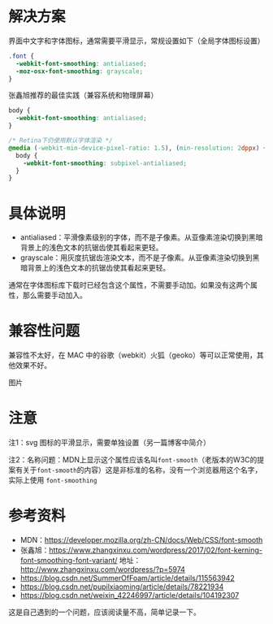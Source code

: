# 解决方案

界面中文字和字体图标，通常需要平滑显示，常规设置如下（全局字体图标设置）

~~~css
.font {
  -webkit-font-smoothing: antialiased;
  -moz-osx-font-smoothing: grayscale;
}
~~~

张鑫旭推荐的最佳实践（兼容系统和物理屏幕）

~~~css
body {
  -webkit-font-smoothing: antialiased;
}

/* Retina下仍使用默认字体渲染 */
@media (-webkit-min-device-pixel-ratio: 1.5), (min-resolution: 2dppx) { 
  body {
    -webkit-font-smoothing: subpixel-antialiased;
  }
}
~~~

# 具体说明

- antialiased：平滑像素级别的字体，而不是子像素。从亚像素渲染切换到黑暗背景上的浅色文本的抗锯齿使其看起来更轻。
- grayscale：用灰度抗锯齿渲染文本，而不是子像素。从亚像素渲染切换到黑暗背景上的浅色文本的抗锯齿使其看起来更轻。

通常在字体图标库下载时已经包含这个属性，不需要手动加。如果没有这两个属性，那么需要手动加入。

# 兼容性问题

兼容性不太好，在 MAC 中的谷歌（webkit）火狐（geoko）等可以正常使用，其他效果不好。

图片

# 注意

注1：svg 图标的平滑显示，需要单独设置（另一篇博客中简介）

注2：名称问题：MDN上显示这个属性应该名叫`font-smooth`（老版本的W3C的提案有关于`font-smooth`的内容）这是非标准的名称，没有一个浏览器用这个名字，实际上使用 `font-smoothing`

# 参考资料

- MDN：https://developer.mozilla.org/zh-CN/docs/Web/CSS/font-smooth
- 张鑫旭：https://www.zhangxinxu.com/wordpress/2017/02/font-kerning-font-smoothing-font-variant/ 地址：http://www.zhangxinxu.com/wordpress/?p=5974
- https://blog.csdn.net/SummerOfFoam/article/details/115563942
- https://blog.csdn.net/pupilxiaoming/article/details/78221934
- https://blog.csdn.net/weixin_42246997/article/details/104192307

这是自己遇到的一个问题，应该阅读量不高，简单记录一下。

